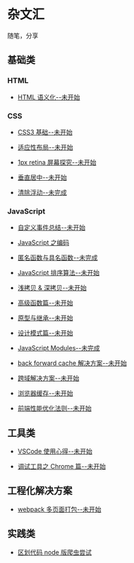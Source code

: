 # 杂文汇

随笔，分享

## 基础类

### HTML

* [HTML 语义化--未开始]()


### CSS

* [CSS3 基础--未开始]()

* [适应性布局--未开始]()

* [1px retina 屏幕探究--未开始]()

* [垂直居中--未开始]()

* [清除浮动--未完成](/basic/clearfix/index.md)

### JavaScript

* [自定义事件总结--未开始]()

* [JavaScript 之编码](basic/encoding/index.md)

* [匿名函数与具名函数--未完成](basic/function/NFE.md)

* [JavaScript 排序算法--未开始](basic/sort/index.md)

* [浅拷贝 & 深拷贝--未开始]()

* [高级函数篇--未开始]()

* [原型与继承--未开始]()

* [设计模式篇--未开始]()

* [JavaScript Modules--未完成](basic/module/index.md)

* [back forward cache 解决方案--未开始]()

* [跨域解决方案--未开始]()

* [浏览器缓存--未开始]()

* [前端性能优化法则--未开始]()


## 工具类

* [VSCode 使用心得--未开始](tools/VSCode/index.md)

* [调试工具之 Chrome 篇--未开始]()


## 工程化解决方案

* [webpack 多页面打包--未开始]()

## 实践类

* [区划代码 node 版爬虫尝试](practise/division-code/index.md)
